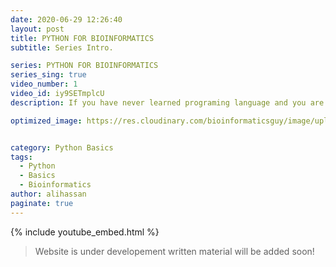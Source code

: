 ```yaml
---
date: 2020-06-29 12:26:40
layout: post
title: PYTHON FOR BIOINFORMATICS
subtitle: Series Intro.

series: PYTHON FOR BIOINFORMATICS
series_sing: true
video_number: 1
video_id: iy9SETmplcU
description: If you have never learned programing language and you are from the field of Biology. You can learn python with examples from the realm of Biology. 

optimized_image: https://res.cloudinary.com/bioinformaticsguy/image/upload/c_scale,h_380/v1596701389/002%20Python-for-Bioinformatics/Python-for-Bioinformatics-001.png


category: Python Basics
tags:
  - Python
  - Basics
  - Bioinformatics
author: alihassan
paginate: true
---
```


{% include youtube_embed.html %}

> Website is under developement written material will be added soon!

<!-- how you doing guys by the meta sky here
and I am back with a brand new video
series so let me tell you this I'm not
gonna get in this outfit for the whole
series but this is just to tell you that
I am also from the field of Medical
Sciences and I know the difficulties and
the problems that biologists have to
face whenever they try to learn a new
programming language so if you are a
biologist and you want to learn a new
programming language you were at the
right place in this video we are going
to learn a new programming language now
this is a billion dollar question which
programming language they should learn
it's in human nature that we like to go
for the stuff which is hard and
attractive and everybody likes to talk
about that kind of stuff so let's try
Google Trends to find out who's hot
these days in programming languages
Google Trends let's start by searching
C++ since you might be watching the
video from any part of the world let's
change it to worldwide okay there is
this butter of compare let's compare
with the language
how about Java whoo there is a lot of
difference between Java and C++ and Java
is way more famous than C++ let's try
another language is even less popular
than Java let's try another language
how about Perl Oh
Perl is the least famous programming
language these days so let's try another
one and I think that this programming
language is gonna win and his name is
PYD too and python Oh
so you can see that python is on the top
of every other programming language you
can see this purple graph so now we know
who's hot these days the next question
that will arise in your mind is that
being about it is I don't have the
prerequisites of programming skills of
digital skills my math is terrible
and in the realm of biology you might
also think that I don't have those
programming geek genes but when I do so
this is a valid question and I have a
good news for you the good news is
Python is one of the most easiest
programming languages it's just like
writing something in English not only
this I will also be explaining
everything with the examples taken from
biological sciences so by the end of
this course you will be an expert in
Python and you will also be able to
implement this in biological sciences
all you need is a working machine and a
mindset to achieve this goal so what are
you waiting for let's install Python now
in order to install Python just search
python download click the first link if
you want install for windows click here
for linux click here for mac click here
and for other go there so i already have
a copy i'm gonna cancel it out and let's
pull that copy out to the desktop
alright so you will get an icon like
this double click it and click run so
now over here you just have to check
this part because this is very important
and it will come in handy in future we
can get away with the Install Now button
just click here so it's gonna take a
while I'm gonna speed it up this process
once installation is complete you will
see something like this click close
once it's installed go to the start and
search ID yeah
either you have to click here and this
is the Python interpreter it might not
look just like this in your computer but
it will look similar so let's try it our
first line of code prin hello to the
world of bioinformatics I hope my
spelling the correct and you just have
hit enter to print the statement and it
is printed yay so we have done this in
come
so let's say you don't have a computer
in hand and all you have is a mobile
phone or gaming console so so we have
another solution for you you all you
need is a Google Drive
go read Google Account go to your Google
Drive once it's loaded click this new
button and then go over here and the
more and then select this Google Cola
battery
it's gonna take some violent loading for
the very first time you can rename it
print hello
and you can write the same code over
here and it will work just as fine hello
to the world of bioinformatics and then
you have to click this button to run
this code it might take some time
because it has to allocate and connect
for the first time but once it's
connected its boom done in just a second
yay it is printed so now you can untie
porn on the go even on your mobile phone
it's that easy we will formally start
from the next video so subscribe to keep
an eye on the videos and that's all you
need to do so if you have any ideas
comments questions or concerns just let
me know in the comments down below thank
you very much for watching and I will
see you around in the next video
[Music]  -->
